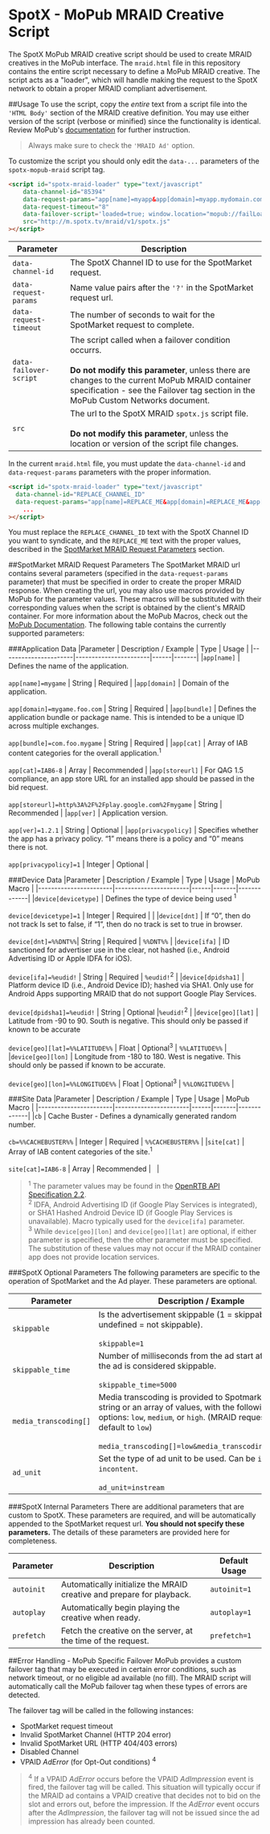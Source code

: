 # SpotX - MoPub MRAID Creative Script

The SpotX MoPub MRAID creative script should be used to create MRAID creatives in the MoPub interface.
The `mraid.html` file in this repository contains the entire script necessary to define a MoPub MRAID creative.
The script acts as a "loader", which will handle making the request to the SpotX network to obtain a
proper MRAID compliant advertisement.

##Usage
To use the script, copy the *entire* text from a script file into the `'HTML Body'` section
of the MRAID creative definition.  You may use either version of the script (verbose or minified)
since the functionality is identical. Review MoPub's [documentation](https://dev.twitter.com/mopub/ui/rich-media-creative) for further instruction.

> Always make sure to check the `'MRAID Ad'` option.

To customize the script you should only edit the `data-...` parameters of the `spotx-mopub-mraid` script tag.
```html
<script id="spotx-mraid-loader" type="text/javascript"
    data-channel-id="85394"
    data-request-params="app[name]=myapp&app[domain]=myapp.mydomain.com&app[bundle]=com.mydomain.myapp&media_transcoding[]=low&ad_unit=instream&device[devicetype]=1&device[ifa]=%eudid!&device[dnt]=%%DNT%%&cb=%%CACHEBUSTER%%"
    data-request-timeout="8"
    data-failover-script='loaded=true; window.location="mopub://failLoad";'
    src="http://m.spotx.tv/mraid/v1/spotx.js"
></script>
```

| Parameter              | Description |
|------------------------|-------------|
|`data-channel-id`       | The SpotX Channel ID to use for the SpotMarket request. |
|`data-request-params`   | Name value pairs after the `'?'` in the SpotMarket request url. |
|`data-request-timeout`  | The number of seconds to wait for the SpotMarket request to complete. |
|`data-failover-script`  | The script called when a failover condition occurrs.<br/><br/>**Do not modify this parameter**, unless there are changes to the current MoPub MRAID container specification - see the Failover tag section in the MoPub Custom Networks document. |
|`src`                   | The url to the SpotX MRAID `spotx.js` script file.<br/><br/>**Do not modify this parameter**, unless the location or version of the script file changes. |


In the current `mraid.html` file, you must update the `data-channel-id` and `data-request-params` parameters with the proper information.
```html
<script id="spotx-mraid-loader" type="text/javascript"
  data-channel-id="REPLACE_CHANNEL_ID"
  data-request-params="app[name]=REPLACE_ME&app[domain]=REPLACE_ME&app[bundle]=REPLACE_ME&device[devicetype]=1&device[ifa]=%eudid!&device[dnt]=%%DNT%%&cb=%%CACHEBUSTER%%";
    ...
></script>
```
You must replace the `REPLACE_CHANNEL_ID` text with the SpotX Channel ID you want to syndicate, and the `REPLACE_ME` text
with the proper values, described in the [SpotMarket MRAID Request Parameters](#spotmarket-mraid-request-parameters) section.

##SpotMarket MRAID Request Parameters
The SpotMarket MRAID url contains several parameters (specified in the `data-request-params` parameter) that must be specified in order to create the proper MRAID response.  When creating the url, you may also use
macros provided by MoPub for the parameter values.  These macros will be substituted with their corresponding values when the script is obtained by the client's MRAID container.
For more information about the MoPub Macros, check out the [MoPub Documentation](https://dev.twitter.com/mopub/ui/macros).
The following table contains the currently supported parameters:

###Application Data
|Parameter             | Description / Example | Type | Usage |
|----------------------|-----------------------|------|-------|
|`app[name]`           | Defines the name of the application.<br/><br/>`app[name]=mygame` | String | Required |
|`app[domain]`         | Domain of the application.<br/><br/>`app[domain]=mygame.foo.com` | String | Required |
|`app[bundle]`         | Defines the application bundle or package name. This is intended to be a unique ID across multiple exchanges.<br/><br/>`app[bundle]=com.foo.mygame` | String | Required |
|`app[cat]`            | Array of IAB content categories for the overall application.<sup>1</sup><br/><br/>`app[cat]=IAB6-8` | Array | Recommended |
|`app[storeurl]`       | For QAG 1.5 compliance, an app store URL for an installed app should be passed in the bid request.<br/><br/>`app[storeurl]=http%3A%2F%2Fplay.google.com%2Fmygame` | String | Recommended |
|`app[ver]`            | Application version.<br/><br/>`app[ver]=1.2.1` | String | Optional |
|`app[privacypolicy]`  | Specifies whether the app has a privacy policy. “1” means there is a policy and “0” means there is not.<br/><br/>`app[privacypolicy]=1` | Integer | Optional |

###Device Data
|Parameter              | Description / Example | Type | Usage | MoPub Macro |
|-----------------------|-----------------------|------|-------|-------------|
|`device[devicetype]`   | Defines the type of device being used <sup>1</sup><br/><br/>`device[devicetype]=1` | Integer | Required | |
|`device[dnt]`          | If “0”, then do not track Is set to false, if “1”, then do no track is set to true in browser.<br/><br/>`device[dnt]=%%DNT%%`| String | Required | `%%DNT%%` |
|`device[ifa]`          | ID sanctioned for advertiser use in the clear, not hashed (i.e., Android Advertising ID or Apple IDFA for iOS).<br/><br/>`device[ifa]=%eudid!` | String | Required | `%eudid!`<sup>2</sup> |
|`device[dpidsha1]`     | Platform device ID (i.e., Android Device ID); hashed via SHA1. Only use for Android Apps supporting MRAID that do not support Google Play Services.<br/><br/>`device[dpidsha1]=%eudid!` | String | Optional |`%eudid!`<sup>2</sup> |
|`device[geo][lat]`     | Latitude from -90 to 90. South is negative. This should only be passed if known to be accurate<br/><br/>`device[geo][lat]=%%LATITUDE%%` | Float | Optional<sup>3</sup> | `%%LATITUDE%%` |
|`device[geo][lon]`     | Longitude from -180 to 180. West is negative. This should only be passed if known to be accurate.<br/><br/>`device[geo][lon]=%%LONGITUDE%%` | Float | Optional<sup>3</sup> | `%%LONGITUDE%%` |

###Site Data
|Parameter              | Description / Example | Type | Usage | MoPub Macro |
|-----------------------|-----------------------|------|-------|-------------|
|`cb`                   | Cache Buster - Defines a dynamically generated random number.<br/><br/>`cb=%%CACHEBUSTER%%` | Integer | Required | `%%CACHEBUSTER%%` |
|`site[cat]`            | Array of IAB content categories of the site.<sup>1</sup><br/><br/>`site[cat]=IAB6-8` | Array | Recommended | &nbsp; |

> <sup>1</sup> The parameter values may be found in the [OpenRTB API Specification 2.2](http://www.iab.com/wp-content/uploads/2015/06/OpenRTBAPISpecificationVersion2_2.pdf).<br/>
> <sup>2</sup> IDFA, Android Advertising ID (if Google Play Services is integrated), or SHA1 Hashed Android Device ID (if Google Play Services is unavailable).  Macro typically used for the `device[ifa]` parameter.<br/>
> <sup>3</sup> While `device[geo][lon]` and `device[geo][lat]` are optional, if either parameter is specified, then the other parameter must be specified.  The substitution of these
values may not occur if the MRAID container app does not provide location services.

###SpotX Optional Parameters
The following parameters are specific to the operation of SpotMarket and the Ad player.  These parameters are optional.

|Parameter              | Description / Example | Type | Usage |
|-----------------------|-----------------------|------|-------|
|`skippable`            | Is the advertisement skippable (1 = skippable, 0 or undefined = not skippable).<br/><br/>`skippable=1` | Integer | Optional |
|`skippable_time`       | Number of milliseconds from the ad start after which the ad is considered skippable.<br/><br/>`skippable_time=5000` | Integer | Optional |
|`media_transcoding[]`  | Media transcoding is provided to Spotmarket as a string or an array of values, with the following 3 options: `low`, `medium`, or `high`. (MRAID requests will default to `low`)<br/><br/>`media_transcoding[]=low&media_transcoding[]=medium` | String or Array | Recommended |
|`ad_unit`              | Set the type of ad unit to be used. Can be `instream`, or `incontent`.<br/><br/>`ad_unit=instream` | String | Recommended |

###SpotX Internal Parameters
There are additional parameters that are custom to SpotX.  These parameters are required, and will be automatically appended to the SpotMarket request url.
**You should not specify these parameters.**  The details of these parameters are provided here for completeness.

|Parameter              | Description | Default Usage |
|-----------------------|-------------|---------------|
|`autoinit`             | Automatically initialize the MRAID creative and prepare for playback. | `autoinit=1` |
|`autoplay`             | Automatically begin playing the creative when ready. | `autoplay=1` |
|`prefetch`             | Fetch the creative on the server, at the time of the request. | `prefetch=1` |

##Error Handling - MoPub Specific Failover
MoPub provides a custom failover tag that may be executed in certain error conditions, such as network
timeout, or no eligible ad available (no fill).  The MRAID script will automatically call the MoPub failover
tag when these types of errors are detected.

The failover tag will be called in the following instances:

* SpotMarket request timeout
* Invalid SpotMarket Channel (HTTP 204 error)
* Invalid SpotMarket URL (HTTP 404/403 errors)
* Disabled Channel
* VPAID *AdError* (for Opt-Out conditions) <sup>4</sup>

> <sup>4</sup> If a VPAID *AdError* occurs before the VPAID *AdImpression* event is fired, the failover tag
will be called.  This situation will typically occur if the MRAID ad contains a VPAID creative that decides
not to bid on the slot and errors out, before the impression.  If the *AdError* event occurs after the
*AdImpression*, the failover tag will not be issued since the ad impression has already been counted.